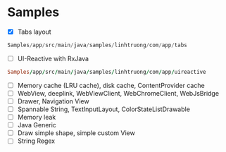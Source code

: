 # Samples
- [x] Tabs layout
```java
Samples/app/src/main/java/samples/linhtruong/com/app/tabs
```
- [ ] UI-Reactive with RxJava
```ruby
Samples/app/src/main/java/samples/linhtruong/com/app/uireactive
```
- [ ] Memory cache (LRU cache), disk cache, ContentProvider cache
- [ ] WebView, deeplink, WebViewClient, WebChromeClient, WebJsBridge
- [ ] Drawer, Navigation View
- [ ] Spannable String, TextInputLayout, ColorStateListDrawable
- [ ] Memory leak
- [ ] Java Generic
- [ ] Draw simple shape, simple custom View
- [ ] String Regex
